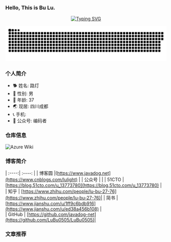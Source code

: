 ### Hello, This is Bu Lu.

<div align="center">
  <a href="https://www.cnblogs.com/lulight/">
    <img src="https://readme-typing-svg.demolab.com?font=Fira+Code&pause=1000&color=024EF7&width=435&lines=当在复杂的环境中面临问题，格物之道需：浊而静之徐清，安以动之徐生。 云中，恰是如此！&center=true&size=27" alt="Typing SVG" />
  </a>
</div>


![](https://github.com/LuBu0505/LuBu0505/blob/output/github-contribution-grid-snake-dark.svg)



### 个人简介
- 🐕 姓名: 路灯
- 👦 性别: 男
- 🧭 年龄: 37
- 🌏 现居: 四川成都
- 📞 手机:  
- 🥑 公众号: 编码者

  
### 仓库信息
![Azure Wiki](https://github.com/LuBu0505/My-Code/wiki)


### 博客简介

| :----:| :----: | 
| 博客圆 |(https://www.javadog.net](https://www.cnblogs.com/lulight) | 
| 公众号 | []() | 
| 51CTO | [https://blog.51cto.com/u_13773780](https://blog.51cto.com/u_13773780) |  
| 知乎  | [https://www.zhihu.com/people/lu-bu-27-76](https://www.zhihu.com/people/lu-bu-27-76)| 
| 简书  | [https://www.jianshu.com/u/1ff9c6bdb916](https://www.jianshu.com/u/ed38a456b108) |  
| GitHub | [https://github.com/javadog-net](https://github.com/LuBu0505/LuBu0505)| 


### 文章推荐
